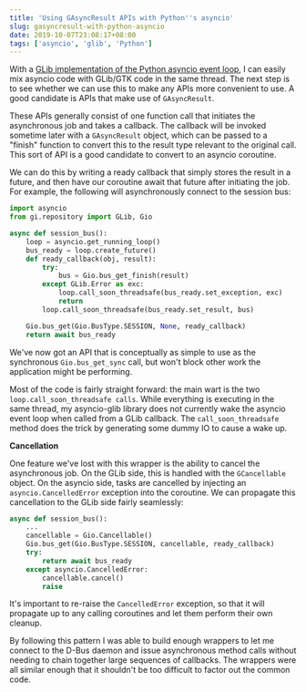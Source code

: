 ```yaml
---
title: 'Using GAsyncResult APIs with Python''s asyncio'
slug: gasyncresult-with-python-asyncio
date: 2019-10-07T23:08:17+08:00
tags: ['asyncio', 'glib', 'Python']
---
```


With a [GLib implementation of the Python asyncio event
loop](glib-integration-for-python-asyncio.md), I can easily mix
asyncio code with GLib/GTK code in the same thread. The next step is
to see whether we can use this to make any APIs more convenient to
use. A good candidate is APIs that make use of `GAsyncResult`.

These APIs generally consist of one function call that initiates the
asynchronous job and takes a callback. The callback will be invoked
sometime later with a `GAsyncResult` object, which can be passed to a
\"finish\" function to convert this to the result type relevant to the
original call. This sort of API is a good candidate to convert to an
asyncio coroutine.

We can do this by writing a ready callback that simply stores the result
in a future, and then have our coroutine await that future after
initiating the job. For example, the following will asynchronously
connect to the session bus:

```python
import asyncio
from gi.repository import GLib, Gio

async def session_bus():
    loop = asyncio.get_running_loop()
    bus_ready = loop.create_future()
    def ready_callback(obj, result):
        try:
            bus = Gio.bus_get_finish(result)
        except GLib.Error as exc:
            loop.call_soon_threadsafe(bus_ready.set_exception, exc)
            return
        loop.call_soon_threadsafe(bus_ready.set_result, bus)

    Gio.bus_get(Gio.BusType.SESSION, None, ready_callback)
    return await bus_ready
```

We\'ve now got an API that is conceptually as simple to use as the
synchronous `Gio.bus_get_sync` call, but won\'t block other work the
application might be performing.

Most of the code is fairly straight forward: the main wart is the two
`loop.call_soon_threadsafe calls`. While everything is executing in the
same thread, my asyncio-glib library does not currently wake the asyncio
event loop when called from a GLib callback. The `call_soon_threadsafe`
method does the trick by generating some dummy IO to cause a wake up.

**Cancellation**

One feature we\'ve lost with this wrapper is the ability to cancel the
asynchronous job. On the GLib side, this is handled with the
`GCancellable` object. On the asyncio side, tasks are cancelled by
injecting an `asyncio.CancelledError` exception into the coroutine. We
can propagate this cancellation to the GLib side fairly seamlessly:

```python
async def session_bus():
    ...
    cancellable = Gio.Cancellable()
    Gio.bus_get(Gio.BusType.SESSION, cancellable, ready_callback)
    try:
        return await bus_ready
    except asyncio.CancelledError:
        cancellable.cancel()
        raise
```

It\'s important to re-raise the `CancelledError` exception, so that it
will propagate up to any calling coroutines and let them perform their
own cleanup.

By following this pattern I was able to build enough wrappers to let me
connect to the D-Bus daemon and issue asynchronous method calls without
needing to chain together large sequences of callbacks. The wrappers
were all similar enough that it shouldn\'t be too difficult to factor
out the common code.
